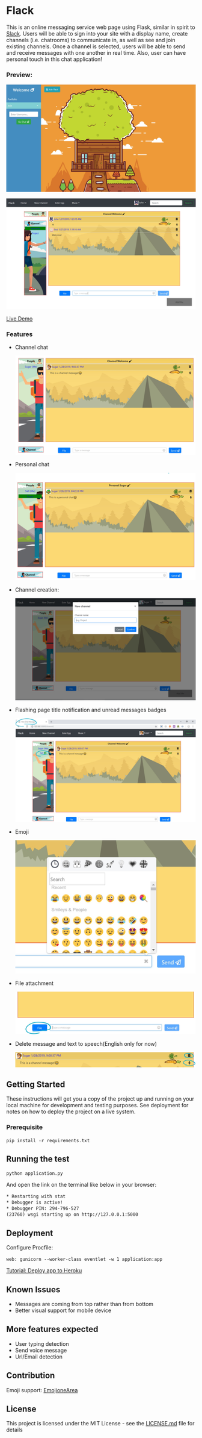 # Flack

This is an online messaging service web page using Flask, similar in spirit to [Slack](https://slack.com/). Users will be able to sign into your site with a display name, create channels (i.e. chatrooms) to communicate in, as well as see and join existing channels. Once a channel is selected, users will be able to send and receive messages with one another in real time. Also, user can have personal touch in this chat application! 

### Preview:

![alt text](preview_home.jpg)

![alt text](preview_chat.jpg)

[Live Demo](http://chat-ya.herokuapp.com)

### Features

- Channel chat

    ![channel_chat_image](channel_chat.jpg)

- Personal chat

    ![personal_chat_image](personal_chat.jpg)

- Channel creation: 
  
    ![channel_creation_image](channel_creation.jpg)

- Flashing page title notification and unread messages badges

    ![badges_image](badges.jpg)
    
- Emoji

    ![emoji_image](emoji.jpg)

- File attachment

    ![file_attachment_image](file.jpg)

- Delete message and text to speech(English only for now)

    ![delete_text_to_speech_image](text_to_speech.jpg)

## Getting Started

These instructions will get you a copy of the project up and running on your local machine for development and testing purposes. See deployment for notes on how to deploy the project on a live system.

### Prerequisite

```
pip install -r requirements.txt
```

## Running the test

```
python application.py
```
And open the link on the terminal like below in your browser:
```
* Restarting with stat
* Debugger is active!
* Debugger PIN: 294-796-527
(23760) wsgi starting up on http://127.0.0.1:5000
```

## Deployment

Configure Procfile:
```
web: gunicorn --worker-class eventlet -w 1 application:app
```

[Tutorial: Deploy app to Heroku](https://devcenter.heroku.com/articles/getting-started-with-python#deploy-the-app)

## Known Issues

- Messages are coming from top rather than from bottom
- Better visual support for mobile device

## More features expected

- User typing detection 
- Send voice message
- Url/Email detection

## Contribution

Emoji support: [EmojioneArea](https://github.com/mervick/emojionearea)

## License

This project is licensed under the MIT License - see the [LICENSE.md](LICENSE.md) file for details

